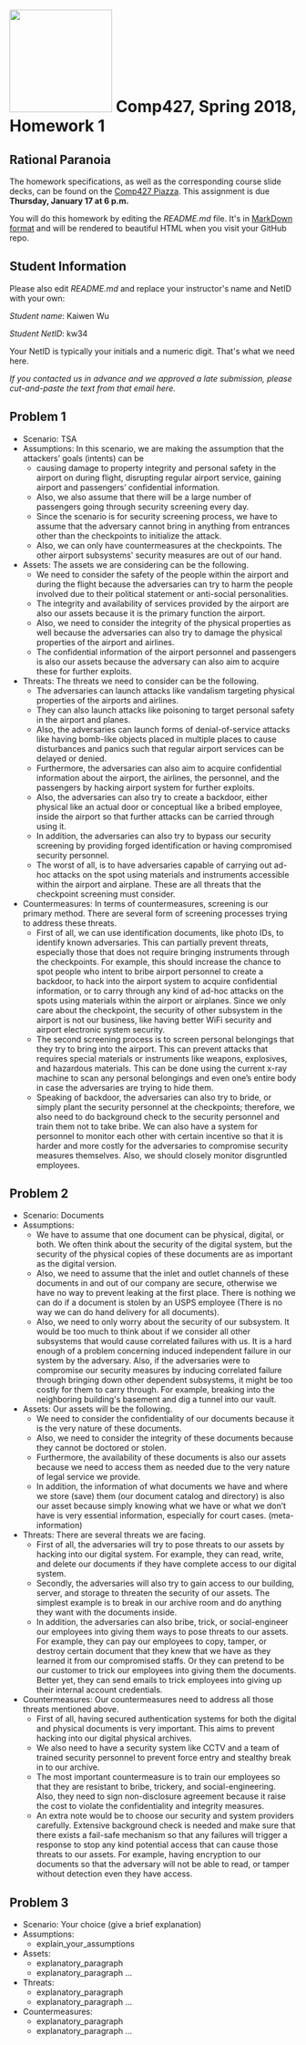 # <img src="http://www.rice.edu/_images/rice-logo.jpg" width=180> Comp427, Spring 2018, Homework 1
## Rational Paranoia
The homework specifications, as well as the corresponding course slide decks,
can be found on the [Comp427 Piazza](https://piazza.com/class/jqifhp864b37ju).
This assignment is due **Thursday, January 17 at 6 p.m.**

You will do this homework by editing the _README.md_ file. It's in
[MarkDown format](https://guides.github.com/features/mastering-markdown/)
and will be rendered to beautiful HTML when you visit your GitHub repo.

## Student Information
Please also edit _README.md_ and replace your instructor's name and NetID with your own:

_Student name_: Kaiwen Wu

_Student NetID_: kw34

Your NetID is typically your initials and a numeric digit. That's
what we need here.

_If you contacted us in advance and we approved a late submission,
please cut-and-paste the text from that email here._

## Problem 1
- Scenario: TSA
- Assumptions:
  In this scenario, we are making the assumption that the attackers’ goals (intents) can be 
  - causing damage to property integrity and personal safety in the airport on during flight, disrupting regular airport
    service, gaining airport and passengers’ confidential information. 
  - Also, we also assume that there will be a large number of passengers going through security screening every day. 
  - Since the scenario is for security screening process, we have to assume that the adversary cannot bring in anything 
    from entrances other than the checkpoints to initialize the attack.
  - Also, we can only have countermeasures at the checkpoints. The other airport subsystems' security measures are out 
    of our hand. 
- Assets:
  The assets we are considering can be the following. 
  - We need to consider the safety of the people within the airport and during the flight because the adversaries can 
    try to harm the people involved due to their political statement or anti-social personalities. 
  - The integrity and availability of services provided by the airport are also our assets because it is the primary 
    function the airport. 
  - Also, we need to consider the integrity of the physical properties as well because the adversaries can also try to 
    damage the physical properties of the airport and airlines. 
  - The confidential information of the airport personnel and passengers is also our assets because the adversary can 
    also aim to acquire these for further exploits. 
- Threats:
  The threats we need to consider can be the following. 
  - The adversaries can launch attacks like vandalism targeting physical properties of the airports and airlines. 
  - They can also launch attacks like poisoning to target personal safety in the airport and planes. 
  - Also, the adversaries can launch forms of denial-of-service attacks like having bomb-like objects placed in multiple
    places to cause disturbances and panics such that regular airport services can be delayed or denied. 
  - Furthermore, the adversaries can also aim to acquire confidential information about the airport, the airlines, 
    the personnel, and the passengers by hacking airport system for further exploits. 
  - Also, the adversaries can also try to create a backdoor, either physical like an actual door or conceptual like a 
    bribed employee, inside the airport so that further attacks can be carried through using it. 
  - In addition, the adversaries can also try to bypass our security screening by providing forged identification or 
    having compromised security personnel.  
  - The worst of all, is to have adversaries capable of carrying out ad-hoc attacks on the spot using materials and 
    instruments accessible within the airport and airplane. 
  These are all threats that the checkpoint screening must consider.
- Countermeasures:
  In terms of countermeasures, screening is our primary method. There are several form of screening processes trying to 
  address these threats. 
  - First of all, we can use identification documents, like photo IDs, to identify known adversaries. This can partially
    prevent threats, especially those that does not require bringing instruments through the checkpoints. For example, 
    this should increase the chance to spot people who intent to bribe airport personnel to create a backdoor, to hack 
    into the airport system to acquire confidential information, or to carry through any kind of ad-hoc attacks on the 
    spots using materials within the airport or airplanes. Since we only care about the checkpoint, the security of other
    subsystem in the airport is not our business, like having better WiFi security and airport electronic system security.
  - The second screening process is to screen personal belongings that they try to bring into the airport. This can 
    prevent attacks that requires special materials or instruments like weapons, explosives, and hazardous materials. 
    This can be done using the current x-ray machine to scan any personal belongings and even one’s entire body in case 
    the adversaries are trying to hide them. 
  - Speaking of backdoor, the adversaries can also try to bride, or simply plant the security personnel at the 
    checkpoints; therefore, we also need to do background check to the security personnel and train them not to take 
    bribe. We can also have a system for personnel to monitor each other with certain incentive so that it is harder and
    more costly for the adversaries to compromise security measures themselves. Also, we should closely monitor 
    disgruntled employees.  

## Problem 2
- Scenario: Documents
- Assumptions:
  - We have to assume that one document can be physical, digital, or both. We often think about the security of the 
    digital system, but the security of the physical copies of these documents are as important as the digital version. 
  - Also, we need to assume that the inlet and outlet channels of these documents in and out of our company are secure, 
    otherwise we have no way to prevent leaking at the first place. There is nothing we can do if a document is stolen 
    by an USPS employee (There is no way we can do hand delivery for all documents). 
  - Also, we need to only worry about the security of our subsystem. It would be too much to think about if we consider 
    all other subsystems that would cause correlated failures with us. It is a hard enough of a problem concerning 
    induced independent failure in our system by the adversary. Also, if the adversaries were to compromise our security 
    measures by inducing correlated failure through bringing down other dependent subsystems, it might be too costly for 
    them to carry through. For example, breaking into the neighboring building's basement and dig a tunnel into our vault.
- Assets:
  Our assets will be the following. 
  - We need to consider the confidentiality of our documents because it is the very nature of these documents. 
  - Also, we need to consider the integrity of these documents because they cannot be doctored or stolen. 
  - Furthermore, the availability of these documents is also our assets because we need to access them as needed due to
    the very nature of legal service we provide. 
  - In addition, the information of what documents we have and where we store (save) them (our document catalog and 
    directory) is also our asset because simply knowing what we have or what we don’t have is very essential information,
    especially for court cases. (meta-information)
- Threats:
  There are several threats we are facing. 
  - First of all, the adversaries will try to pose threats to our assets by hacking into our digital system. 
    For example, they can read, write, and delete our documents if they have complete access to our digital system. 
  - Secondly, the adversaries will also try to gain access to our building, server, and storage to threaten the security
    of our assets. The simplest example is to break in our archive room and do anything they want with the documents 
    inside. 
  - In addition, the adversaries can also bribe, trick, or social-engineer our employees into giving them ways to pose threats to our 
    assets. For example, they can pay our employees to copy, tamper, or destroy certain document that they knew that 
    we have as they learned it from our compromised staffs. Or they can pretend to be our customer to trick our 
    employees into giving them the documents. Better yet, they can send emails to trick employees into giving up their 
    internal account credentials.
- Countermeasures:
  Our countermeasures need to address all those threats mentioned above. 
  - First of all, having secured authentication systems for both the digital and physical documents is very important. 
    This aims to prevent hacking into our digital physical archives. 
  - We also need to have a security system like CCTV and a team of trained security personnel to prevent force entry 
    and stealthy break in to our archive. 
  - The most important countermeasure is to train our employees so that they are resistant to bribe, trickery, and 
    social-engineering. Also, they need to sign non-disclosure agreement because it raise the cost to violate the 
    confidentiality and integrity measures. 
  - An extra note would be to choose our security and system providers carefully. Extensive background check is needed 
    and make sure that there exists a fail-safe mechanism so that any failures will trigger a response to stop any kind
    potential access that can cause those threats to our assets. For example, having encryption to our documents so that 
    the adversary will not be able to read, or tamper without detection even they have access. 

## Problem 3
- Scenario: Your choice (give a brief explanation)
- Assumptions:
  - explain_your_assumptions
- Assets:
  - explanatory_paragraph
  - explanatory_paragraph ...
- Threats:
  - explanatory_paragraph 
  - explanatory_paragraph ...
- Countermeasures:
  - explanatory_paragraph
  - explanatory_paragraph ...

